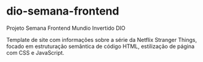 # dio-semana-frontend
Projeto Semana Frontend Mundio Invertido DIO

Template de site com informações sobre a série da Netflix Stranger Things, focado em estruturação semântica de código HTML, estilização de página com CSS e JavaScript.
